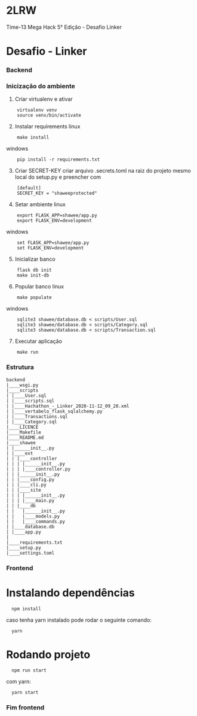 # 2LRW
Time-13  Mega Hack 5° Edição - Desafio Linker 
# Desafio - Linker

### Backend

### Inicização do ambiente

1. Criar virtualenv e ativar
~~~
    virtualenv venv
    source venv/bin/activate
~~~

2. Instalar requirements
linux
~~~
    make install
~~~
windows
~~~
    pip install -r requirements.txt
~~~

3. Criar SECRET-KEY
criar arquivo .secrets.toml na raiz do projeto mesmo local do setup.py e preencher com
~~~
    [default]
    SECRET_KEY = "shaweeprotected"
~~~

4. Setar ambiente
linux
~~~
    export FLASK_APP=shawee/app.py
    export FLASK_ENV=development
~~~
windows
~~~
    set FLASK_APP=shawee/app.py
    set FLASK_ENV=development
~~~

5. Inicializar banco
~~~
    flask db init
    make init-db
~~~

6. Popular banco
linux
~~~
    make populate
~~~
windows
~~~
    sqlite3 shawee/database.db < scripts/User.sql
	sqlite3 shawee/database.db < scripts/Category.sql
	sqlite3 shawee/database.db < scripts/Transaction.sql
~~~

7. Executar aplicação
~~~
    make run
~~~

### Estrutura
~~~
backend
|____wsgi.py
|____scripts
| |____User.sql
| |____scripts.sql
| |____Hachathon_-_Linker_2020-11-12_09_20.xml
| |____vertabelo_flask_sqlalchemy.py
| |____Transactions.sql
| |____Category.sql
|____LICENCE
|____Makefile
|____README.md
|____shawee
| |______init__.py
| |____ext
| | |____controller
| | | |______init__.py
| | | |____controller.py
| | |______init__.py
| | |____config.py
| | |____cli.py
| | |____site
| | | |______init__.py
| | | |____main.py
| | |____db
| |   |______init__.py
| |   |____models.py
| |   |____commands.py
| |____database.db
| |____app.py
|
|____requirements.txt
|____setup.py
|____settings.toml
~~~ 


### Frontend

# Instalando dependências

```
  npm install
```
caso tenha yarn instalado pode rodar o seguinte comando:
```
  yarn
```

# Rodando projeto
```
  npm run start
```
com yarn:
```
  yarn start
```

### Fim frontend
